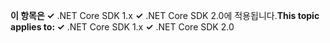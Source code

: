 <span data-ttu-id="26ce9-101">**이 항목은 ✓** .NET Core SDK 1.x **✓** .NET Core SDK 2.0에 적용됩니다.</span><span class="sxs-lookup"><span data-stu-id="26ce9-101">**This topic applies to: ✓** .NET Core SDK 1.x **✓** .NET Core SDK 2.0</span></span>

